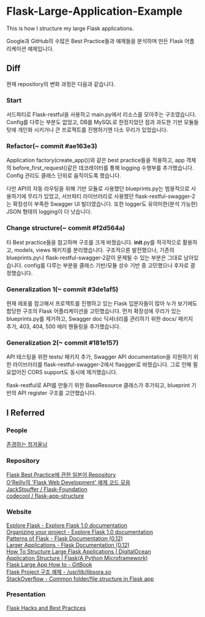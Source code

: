 # Flask-Large-Application-Example
This is how I structure my large Flask applications.

Google과 GitHub의 수많은 Best Practice들과 예제들을 분석하며 만든 Flask 어플리케이션 예제입니다.

## Diff
현재 repository의 변화 과정은 다음과 같습니다.
### Start
서드파티로 Flask-restful을 사용하고 main.py에서 리소스를 모아주는 구조였습니다. Config를 다루는 부분도 없었고, DB를 MySQL로 한정지었던 점과 과도한 기반 모듈들 탓에 개인화 시키거나 큰 프로젝트를 진행하기엔 다소 무리가 있었습니다.
### Refactor(~ commit #ae163e3)
Application factory(create_app())와 같은 best practice들을 적용하고, app 객체의 before_first_request()같은 데코레이터를 통해 logging 수행부를 추가했습니다. Config 관리도 클래스 단위로 움직이도록 했습니다.

다만 API의 자동 라우팅을 위해 기반 모듈로 사용했던 blueprints.py는 범용적으로 사용하기에 무리가 있었고, 서브파티 라이브러리로 사용했던 flask-restful-swagger-2는 확장성이 부족한 Swagger UI 빌더였습니다. 또한 logger도 유의미한(분석 가능한) JSON 형태의 logging이 더 낫습니다.
### Change structure(~ commit #f2d564a)
타 Best practice들을 참고하며 구조를 크게 바꿨습니다. __init__.py를 적극적으로 활용하고, models, views 패키지를 분리했습니다. 구조적으론 발전했으나, 기존의 blueprints.py나 flask-restful-swagger-2같이 문제될 수 있는 부분은 그대로 남아있습니다. config를 다루는 부분을 클래스 기반/모듈 상수 기반 중 고민했으나 후자로 결정했습니다.
### Generalization 1(~ commit #3de1af5)
현재 레포를 참고해서 프로젝트를 진행하고 있는 Flask 입문자들이 많아 누가 보기에도 합당한 구조의 Flask 어플리케이션을 고민했습니다. 먼저 확장성에 무리가 있는 blueprints.py를 제거하고, Swagger doc 딕셔너리를 관리하기 위한 docs/ 패키지 추가, 403, 404, 500 에러 핸들링을 추가했습니다.
### Generalization 2(~ commit #181e157)
API 테스팅을 위한 tests/ 패키지 추가, Swagger API documentation을 지원하기 위한 라이브러리를 flask-restful-swagger-2에서 flasgger로 바꿨습니다. 그로 인해 필요없어진 CORS support도 동시에 제거했습니다.

flask-restful로 API를 만들기 위한 BaseResource 클래스가 추가되고, blueprint 기반의 API register 구조를 고안했습니다.

## I Referred
### People
<a href="https://github.com/JungWinter">존경하는 정겨울님</a>
### Repository
<a href="https://github.com/yoshiya0503/Flask-Best-Practices">Flask Best Practice에 관한 일본어 Repository</a>  
<a href="https://github.com/miguelgrinberg/flasky">O'Reilly의 'Flask Web Development' 예제 코드 모음</a>  
<a href="https://github.com/JackStouffer/Flask-Foundation">JackStouffer / Flask-Foundation</a>  
<a href="https://github.com/codecool/flask-app-structure">codecool / flask-app-structure</a>
### Website
<a href="https://exploreflask.com/en/latest/">Explore Flask - Explore Flask 1.0 documentation</a>  
<a href="http://exploreflask.com/en/latest/organizing.html">Organizing your project - Explore Flask 1.0 documentation</a>  
<a href="http://flask.pocoo.org/docs/0.12/patterns/">Patterns of Flask - Flask Documentation (0.12)</a>  
<a href="http://flask.pocoo.org/docs/0.12/patterns/packages/">Larger Applications - Flask Documentation (0.12)</a>  
<a href="https://www.digitalocean.com/community/tutorials/how-to-structure-large-flask-applications">How To Structure Large Flask Applications | DigitalOcean</a>  
<a href="http://flask.pocoo.org/snippets/category/application-structure/">Application Structure | Flask(A Python Microframework)</a>  
<a href="https://www.gitbook.com/book/ecod/flask-large-app-how-to/details">Flask Large App How to - GitBook</a>  
<a href="https://libsora.so/posts/flask-project-structure/">Flask Project 구조 예제 - /usr/lib/libsora.so</a>  
<a href="https://stackoverflow.com/questions/14415500/common-folder-file-structure-in-flask-app">StackOverflow - Common folder/file structure in Flask app</a>
### Presentation
<a href="http://slides.skien.cc/flask-hacks-and-best-practices/">Flask Hacks and Best Practices</a>
